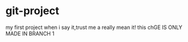 # git-project
my first project
when i say it,trust me a really mean it!
this chGE IS ONLY MADE IN BRANCH 1

